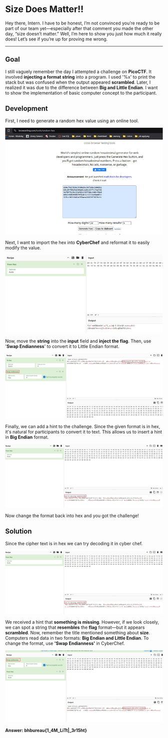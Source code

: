 # Size Does Matter!!

Hey there, Intern. I have to be honest, I’m not convinced you’re ready to be part of our team yet—especially after that comment you made the other day, “size doesn’t matter.” Well, I’m here to show you just how much it really does! Let’s see if you’re up for proving me wrong.

---
## Goal
I still vaguely remember the day I attempted a challenge on **PicoCTF**. It involved **injecting a format string** into a program. I used '%x' to print the stack but was confused when the output appeared **scrambled**. Later, I realized it was due to the difference between **Big and Little Endian**. I want to show the implementation of basic computer concept to the participant.

## Development
First, I need to generate a random hex value using an online tool.

<img src=img/randHex.jpg>

Next, I want to import the hex into **CyberChef** and reformat it to easily modify the value.

<img src=img/cyberchef1.jpg>

Now, move the **string** into the **input** field and **inject the flag**. Then, use '**Swap Endianness**' to convert it to Little Endian format.

<img src=img/inject&swap.jpg>

Finally, we can add a hint to the challenge. Since the given format is in hex, it's natural for participants to convert it to text. This allows us to insert a hint in **Big Endian** format.

<img src=img/hint.jpg>

Now change the format back into hex and you got the challenge!

## Solution

Since the cipher text is in hex we can try decoding it in cyber chef.

<img src=img/hint.jpg>

We received a hint that **something is missing**. However, if we look closely, we can spot a string that **resembles** the **flag** format—but it appears **scrambled**. Now, remember the title mentioned something about **size**. Computers read data in two formats: **Big Endian and Little Endian**. To change the format, use **'Swap Endianness'** in CyberChef.

<img src=img/flag.jpg>

**Answer: bhbureau{1_4M_LiTt|_3r15ht}**